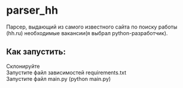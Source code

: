 # parser_hh
Парсер, выдающий из самого известного сайта по поиску работы (hh.ru) необходимые вакансии(я выбрал python-разработчик).

## Как запустить:  
Склонируйте  
Запустите файл зависимостей requirements.txt  
Запустите файл main.py (python main.py)
